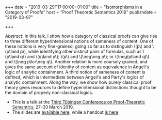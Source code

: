 +++
date = "2019-03-29T17:00:00+01:00"
title = "Isomorphisms in a Category of Proofs"
host = "Proof Theoretic Semantics 2019"
publishdate = "2019-03-07"

+++

*Abstract*: In this talk, I show how a category of classical proofs can give rise to three different hyperintensional notions of sameness of content. One of these notions is very fine-grained, going so far as to distinguish \\(p\\) and \\(p\land p\\), while identifying other distinct pairs of formulas, such as \\(p\land q\\) and \\(q\land p\\); \\(p\\) and \\(\neg\neg p\\); or \\(\neg(p\land q)\\) and \\(\neg p\lor\neg q\\).  Another relation is more coarsely grained, and gives the same account of identity of content as equivalence in Angell's logic of analytic containment. A third notion of sameness of content is defined, which is intermediate between Angell's and Parry's logics of analytic containment. Along the way, we show how purely classical proof theory gives resources to define hyperintensional distinctions thought to be the domain of properly non-classical logics.

* This is a talk at the  [Third Tübingen Conference on Proof-Theoretic Semantics](http://ls.informatik.uni-tuebingen.de/PTS3/overview.html), 27–30 March 2019.
* The slides are [available here](/slides/isomorphisms-talk-tubingen-2019.pdf), while a handout [is here](/handouts/isomorphisms-handout-tubingen-2019.pdf)


